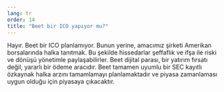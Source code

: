 ```yaml
---
lang: tr
order: 14
title: "Beet bir ICO yapıyor mu?"
---
```


Hayır. Beet bir ICO planlamıyor. Bunun yerine, amacımız şirketi Amerikan borsalarında halka tanıtmak. Bu şekilde hissedarlar şeffaflık ve ifşa ile riski ve dönüşü yönetimle paylaşabilirler. Beet dijital parası, bir yatırım fırsatı değil, yararlı bir ödeme aracıdır. Beet tamamen uyumlu bir SEC kayıtlı özkaynak halka arzını tamamlamayı planlamaktadır ve piyasa zamanlaması uygun olduğu için piyasaya çıkacaktır.

